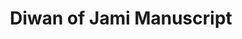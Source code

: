 ---
pid: obj6
artist: Unknown
location: Iran
title: Diwan of Jami Manuscript
_date: 16th century
object_type: manuscript
current_location: The Museum of Islamic Art, Qatar
wiki_link: https://commons.wikimedia.org/wiki/File:Unknown,_Iran,_16th_Century_-_Diwan_of_Jami_Manuscript_-_Google_Art_Project.jpg
permalink: "/qatar_collection/obj6/"
layout: iiif-image-page
order: '05'
---